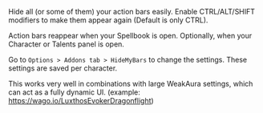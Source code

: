 Hide all (or some of them) your action bars easily. Enable CTRL/ALT/SHIFT modifiers to make them appear again (Default is only CTRL). 

Action bars reappear when your Spellbook is open. Optionally, when your Character or Talents panel is open.

Go to `Options > Addons tab > HideMyBars` to change the settings. These settings are saved per character.

This works very well in combinations with large WeakAura settings, which can act as a fully dynamic UI. (example: https://wago.io/LuxthosEvokerDragonflight)

